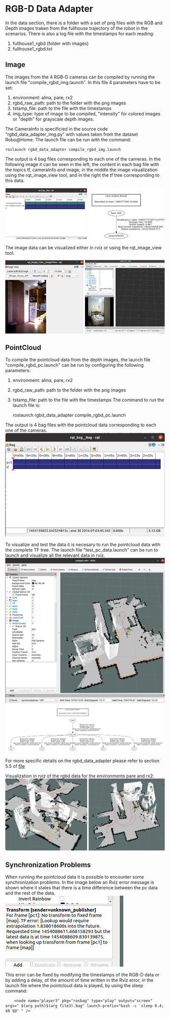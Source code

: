 # RGB-D Data Adapter

In the data section, there is a folder with a set of png files with the RGB and Depth images traken from the fullhouse trajectory of the robot in the scenarios.
There is also a log file with the timestamps for each reading:

1.  fullhouse1_rgbd (folder with images)
2.  fullhouse1_rgbd.txt

## Image
The images from the 4 RGB-D cameras can be compiled by running the launch file "compile_rgbd_img.launch".
In this file 4  parameters have to be set:
1. environment: alma, pare, rx2
2. rgbd_raw_path: path to the folder with the png images
3. tstamp_file: path to the file with the timestamps
4. img_type: type of image to be compiled, "intensity" for colored images or "depth" for grayscale depth images.

The CameraInfo is specificied in the source code "rgbd_data_adapter_img.py" with values taken from the dataset
Robo@Home.  The launch file can be run with the command: 

	roslaunch rgbd_data_adapter compile_rgbd_img.launch
	
The output is 4 bag files corresponding to each one of the cameras.
In the following image it can be seen in the left, the content in each bag file with the topics tf, cameraInfo and image, in the 
middle the image visualization using the rqt_image_view tool, and in the right the tf tree corresponding to this data. 

![rbgd_image](rgbd_img_bag.png)

The image data can be visualized either in rviz or using the rqt_image_view tool.

![rbgd_image_vis](rgbd_img_vis.png)

## PointCloud
To compile the pointcloud data from the depth images, the launch file "compile_rgbd_pc.launch" can be run by configuring
the following parameters:
1. environment: alma, pare, rx2
2. rgbd_raw_path: path to the folder with the png images
3. tstamp_file: path to the file with the timestamps
The command to run the launch file is: 

	roslaunch rgbd_data_adapter compile_rgbd_pc.launch

The output is 4 bag files with the pointcloud data corresponding to each one of the cameras. 
![pc_bag](rgbd_pc_bag.png)

To visualize and test the data it is necesary to run the pointcloud data with the complete TF tree. The launch file
"test_pc_data.launch" can be run to launch and visualize all the relevant data in rviz.
![pc_rviz](rgbd_pc_rviz.png)
![pc_tf_tree](rgbd_pc_tf_tree.png)

For more specific details on the rgbd_data_adapter please refer to section 5.5 of 
[file](https://github.com/fernandaroeg/ROS_AMCL_Hybrid_Localization/blob/master/TFM_Localizacion_Rodriguez_Fernanda.pdf)

Visualization in rviz of the rgbd data for the environments pare and rx2: 
![pc_pare_rx2](pc_pare_rx2.png)

## Synchronization Problems
When running the pointcloud data it is possible to encounter some synchronization problems. In the image below an Rviz error message
is shown where it states that there is a time difference between the pc data and the rest of the data.
![rviz_error](synch_error.png)

This error can be fixed by modifying the timestamps of the RGB-D data or by adding a delay, of the amount of time written in the Rviz error, in the launch file where the pointcloud data
is played, by using the sleep command:

		<node name="player3" pkg="rosbag" type="play" output="screen" args=" $(arg path)$(arg file3).bag" launch-prefix="bash -c 'sleep 0.4; $0 $@' " />
